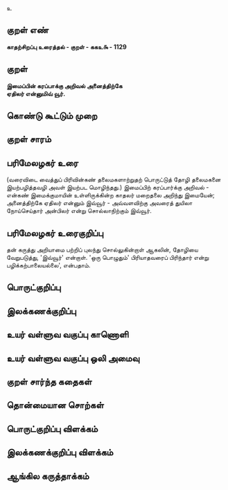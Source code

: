 உ

## குறள் எண் 

**காதற்சிறப்பு உரைத்தல் - குறள் - ககஉ௯ - 1129**

## குறள் 

**இமைப்பின் கரப்பாக்கு அறிவல் அனைத்திற்கே  
ஏதிலர் என்னுமிவ் வூர்.**

## கொண்டு கூட்டும் முறை


## குறள் சாரம் 


## பரிமேலழகர் உரை

(வரைவிடை வைத்துப் பிரிவின்கண் தலைமகளாற்றுதற் பொருட்டுத் தோழி தலைமகனை இயற்பழித்தவழி அவள் இயற்பட மொழிந்தது.) இமைப்பிற் கரப்பார்க்கு அறிவல் - என்கண் இமைக்குமாயின் உள்ளிருக்கின்ற காதலர் மறைதலை அறிந்து இமையேன்; அனைத்திற்கே ஏதிலர் என்னும் இவ்வூர் - அவ்வளவிற்கு அவரைத் துயிலா நோய்செய்தார் அன்பிலர் என்று சொல்லாநிற்கும் இவ்வூர்.

## பரிமேலழகர் உரைகுறிப்பு   

தன் கருத்து அறியாமை பற்றிப் புலந்து சொல்லுகின்றாள் ஆகலின், தோழியை வேறுபடுத்து, 'இவ்வூர்' என்றாள். 'ஒரு பொழுதும்' பிரியாதவரைப் பிரிந்தார் என்று பழிக்கற்பாலையல்லை', என்பதாம்.

## பொருட்குறிப்பு 


## இலக்கணக்குறிப்பு  


## உயர் வள்ளுவ வகுப்பு காணொளி


## உயர் வள்ளுவ வகுப்பு ஒலி அமைவு 

 
## குறள் சார்ந்த கதைகள் 


## தொன்மையான சொற்கள்


## பொருட்குறிப்பு விளக்கம்


## இலக்கணக்குறிப்பு விளக்கம்


## ஆங்கில கருத்தாக்கம் 


